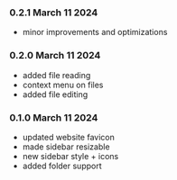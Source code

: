 ### 0.2.1 March 11 2024

- minor improvements and optimizations

### 0.2.0 March 11 2024

- added file reading
- context menu on files
- added file editing

### 0.1.0 March 11 2024

- updated website favicon
- made sidebar resizable
- new sidebar style + icons
- added folder support
